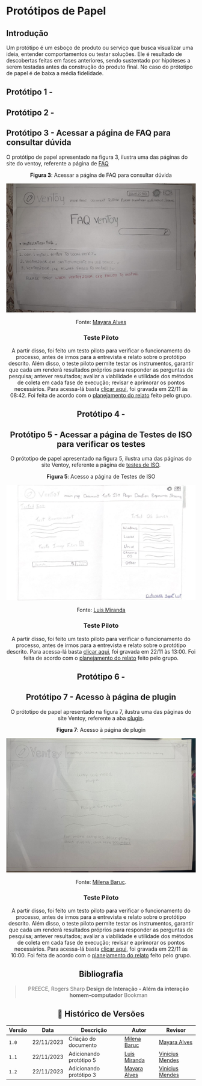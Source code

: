 # Protótipos de Papel

## Introdução

Um protótipo é um esboço de produto ou serviço que busca visualizar uma ideia, entender comportamentos ou testar soluções. Ele é resultado de descobertas feitas em fases anteriores, sendo sustentado por hipóteses a serem testadas antes da construção do produto final. No caso do prótotipo de papel é de baixa a média fidelidade.

## Protótipo 1 - 

## Protótipo 2 - 

## Protótipo 3 - Acessar a página de FAQ para consultar dúvida

O protótipo de papel apresentado na figura 3, ilustra uma das páginas do site do ventoy, referente a página de [FAQ](https://www.ventoy.net/en/faq.html)

<center>

**Figura 3**: Acessar a página de FAQ para consultar dúvida

![Acessar a página de FAQ para consultar dúvida](../../../assets/prototipos/PrototipoPapelMayara.jpeg)

Fonte: [Mayara Alves](https://github.com/Mayara-tech)


### Teste Piloto

A partir disso, foi feito um testo piloto para verificar o funcionamento do processo, antes de irmos para a entrevista e relato sobre o protótipo descrito. Além disso, o teste piloto permite testar os instrumentos, garantir que cada um renderá resultados próprios para responder as perguntas de pesquisa; antever resultados; avaliar a viabilidade e utilidade dos métodos de coleta em cada fase de execução; revisar e aprimorar os pontos necessários. Para acessa-lá basta [clicar aqui](https://youtube.com/shorts/_lG3-rFcJ08), foi gravada em 22/11 às 08:42. Foi feita de acordo com o [planejamento do relato](../prototipoDePapel/plan_relato.md/#preparo) feito pelo grupo.

## Protótipo 4 - 

## Protótipo 5 - Acessar a página de Testes de ISO para verificar os testes
O prótotipo de papel apresentado na figura 5, ilustra uma das páginas do site Ventoy, referente a página de [testes de ISO](https://www.ventoy.net/en/isolist.html).

<center>

**Figura 5**: Acesso a página de Testes de ISO

![Acessar a página de Testes de ISO](../../../assets/prototipos/PrototipoLuis.jpg)

Fonte: [Luis Miranda](https://github.com/LuisMiranda10)

</center>

### Teste Piloto

A partir disso, foi feito um testo piloto para verificar o funcionamento do processo, antes de irmos para a entrevista e relato sobre o protótipo descrito. Para acessa-lá basta [clicar aqui](), foi gravada em 22/11 às 13:00. Foi feita de acordo com o [planejamento do relato](../prototipoDePapel/plan_relato.md/#preparo) feito pelo grupo.

## Protótipo 6 - 

## Protótipo 7 - Acesso à página de plugin

O prótotipo de papel apresentado na figura 7, ilustra uma das páginas do site Ventoy, referente a aba [plugin](https://www.ventoy.net/en/plugin.html).

<center>

**Figura 7**: Acesso à página de plugin

![Acessar a página de plugin](../../../assets/prototipos/prototipoMilena.jpg)

Fonte: [Milena Baruc](https://github.com/MilenaBaruc).

</center>

### Teste Piloto

A partir disso, foi feito um testo piloto para verificar o funcionamento do processo, antes de irmos para a entrevista e relato sobre o protótipo descrito. Além disso, o teste piloto permite testar os instrumentos, garantir que cada um renderá resultados próprios para responder as perguntas de pesquisa; antever resultados; avaliar a viabilidade e utilidade dos métodos de coleta em cada fase de execução; revisar e aprimorar os pontos necessários. Para acessa-lá basta [clicar aqui](https://youtu.be/rH3lhLAYO7I), foi gravada em 22/11 às 10:00. Foi feita de acordo com o [planejamento do relato](../prototipoDePapel/plan_relato.md/#preparo) feito pelo grupo.

## Bibliografia

> PREECE, Rogers Sharp **Design de Interação - Além da interação homem-computador** Bookman <br/>

## 📑 Histórico de Versões

| **Versão**   |   **Data**   | **Descrição** | **Autor** | **Revisor** |
|--------|---------|-----------|--------|---------|
|`1.0`| 22/11/2023 | Criação do documento | [Milena Baruc](https://github.com/MilenaBaruc) | [Mayara Alves](https://github.com/Mayara-tech) |
|`1.1`| 22/11/2023 | Adicionando protótipo 5 | [Luis Miranda](https://github.com/LuisMiranda10) | [Vinicius Mendes](https://github.com/yabamiah)  |
|`1.2`| 22/11/2023 | Adicionando protótipo 3 | [Mayara Alves](https://github.com/LuisMiranda10) | [Vinicius Mendes](https://github.com/yabamiah)  |
